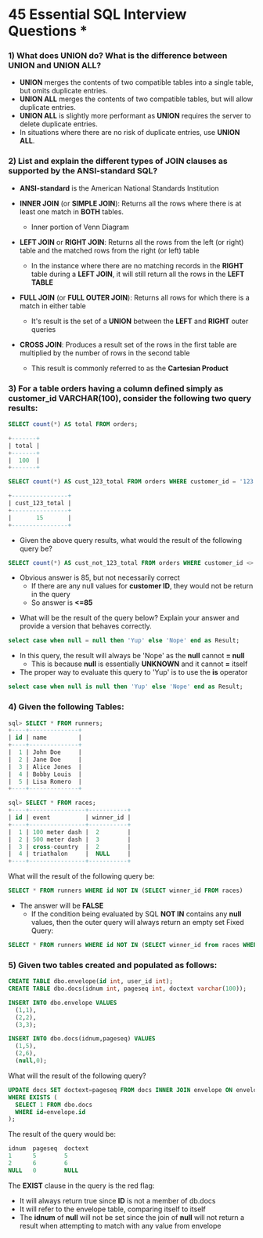 # 45 Essential SQL Interview Questions *

### 1) What does **UNION** do? What is the difference between **UNION** and **UNION ALL**?

  - **UNION** merges the contents of two compatible tables into a single table, but omits duplicate entries.
  - **UNION ALL** merges the contents of two compatible tables, but will allow duplicate entries.
  - **UNION ALL** is slightly more performant as **UNION** requires the server to delete duplicate entries.
  - In situations where there are no risk of duplicate entries, use **UNION ALL**.

### 2) List and explain the different types of **JOIN** clauses as supported by the ANSI-standard SQL?
  - **ANSI-standard** is the American National Standards Institution

  - **INNER JOIN** (or **SIMPLE JOIN**): Returns all the rows where there is at least one match in **BOTH** tables.
    - Inner portion of Venn Diagram
  - **LEFT JOIN** or **RIGHT JOIN**: Returns all the rows from the left (or right) table and the matched rows from the right (or left) table
    - In the instance where there are no matching records in the **RIGHT** table during a **LEFT JOIN**, it will still return all the rows in the **LEFT TABLE**
  - **FULL JOIN** (or **FULL OUTER JOIN**): Returns all rows for which there is a match in either table
    - It's result is the set of a **UNION** between the **LEFT** and **RIGHT** outer queries
  - **CROSS JOIN**: Produces a result set of the rows in the first table are multiplied by the number of rows in the second table
    - This result is commonly referred to as the **Cartesian Product**

### 3) For a table **orders** having a column defined simply as **customer_id VARCHAR(100)**, consider the following two query results:
```sql
SELECT count(*) AS total FROM orders;

+-------+
| total |
+-------+
|  100  |
+-------+

SELECT count(*) AS cust_123_total FROM orders WHERE customer_id = '123';

+----------------+
| cust_123_total |
+----------------+
|       15       |
+----------------+
```
  - Given the above query results, what would the result of the following query be?
```sql
SELECT count(*) AS cust_not_123_total FROM orders WHERE customer_id <> '123';
```
  - Obvious answer is 85, but not necessarily correct
    - If there are any null values for **customer ID**, they would not be return in the query
    - So answer is **<=85**

* What will be the result of the query below? Explain your answer and provide a version that behaves correctly.

```sql
select case when null = null then 'Yup' else 'Nope' end as Result;
```
  - In this query, the result will always be 'Nope' as the **null** cannot **= null**
    - This is because **null** is essentially **UNKNOWN** and it cannot **=** itself
  - The proper way to evaluate this query to 'Yup' is to use the **is** operator
```sql
select case when null is null then 'Yup' else 'Nope' end as Result;
```
### 4) Given the following Tables:
```sql
sql> SELECT * FROM runners;
+----+--------------+
| id | name         |
+----+--------------+
|  1 | John Doe     |
|  2 | Jane Doe     |
|  3 | Alice Jones  |
|  4 | Bobby Louis  |
|  5 | Lisa Romero  |
+----+--------------+

sql> SELECT * FROM races;
+----+----------------+-----------+
| id | event          | winner_id |
+----+----------------+-----------+
|  1 | 100 meter dash |  2        |
|  2 | 500 meter dash |  3        |
|  3 | cross-country  |  2        |
|  4 | triathalon     |  NULL     |
+----+----------------+-----------+
```
What will the result of the following query be:
```sql
SELECT * FROM runners WHERE id NOT IN (SELECT winner_id FROM races)
```
  - The answer will be **FALSE**
    - If the condition being evaluated by SQL **NOT IN** contains any **null** values, then the outer query will always return an empty set
Fixed Query:
```sql
SELECT * FROM runners WHERE id NOT IN (SELECT winner_id from races WHERE winner_id IS NOT null)
```

### 5) Given two tables created and populated as follows:

```sql
CREATE TABLE dbo.envelope(id int, user_id int);
CREATE TABLE dbo.docs(idnum int, pageseq int, doctext varchar(100));

INSERT INTO dbo.envelope VALUES
  (1,1),
  (2,2),
  (3,3);

INSERT INTO dbo.docs(idnum,pageseq) VALUES
  (1,5),
  (2,6),
  (null,0);
```

What will the result of the following query?

```sql
UPDATE docs SET doctext=pageseq FROM docs INNER JOIN envelope ON envelope.id=docs.idnum
WHERE EXISTS (
  SELECT 1 FROM dbo.docs
  WHERE id=envelope.id
);
```
The result of the query would be:
```sql
idnum  pageseq  doctext
1      5        5
2      6        6
NULL   0        NULL
```

The **EXIST** clause in the query is the red flag:
  - It will always return true since **ID** is not a member of db.docs
  - It will refer to the envelope table, comparing itself to itself
  - The **idnum** of **null** will not be set since the join of **null** will not return a result when attempting to match with any value from envelope


